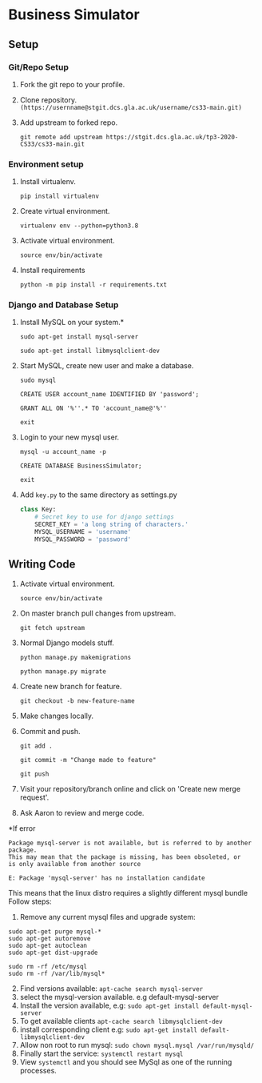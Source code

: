# Business Simulator

## Setup

### Git/Repo Setup

1. Fork the git repo to your profile.

2. Clone repository.
    `(https://usernname@stgit.dcs.gla.ac.uk/username/cs33-main.git)`


3. Add upstream to forked repo.

    `git remote add upstream https://stgit.dcs.gla.ac.uk/tp3-2020-CS33/cs33-main.git`

### Environment setup

1. Install virtualenv.

    `pip install virtualenv`
2. Create virtual environment.

    `virtualenv env --python=python3.8`
3. Activate virtual environment.

    `source env/bin/activate`
4. Install requirements

    `python -m pip install -r requirements.txt`

### Django and Database Setup

1. Install MySQL on your system.*

    `sudo apt-get install mysql-server`

    `sudo apt-get install libmysqlclient-dev`
2. Start MySQL, create new user and make a database.

    `sudo mysql`

    `CREATE USER account_name IDENTIFIED BY 'password';`

    ```GRANT ALL ON '%''.* TO 'account_name@'%'' ```

    `exit`
3. Login to your new mysql user.

    `mysql -u account_name -p`

    `CREATE DATABASE BusinessSimulator;`

    `exit`
4. Add `key.py` to the same directory as settings.py

    ```py
    class Key:
        # Secret key to use for django settings
        SECRET_KEY = 'a long string of characters.'
        MYSQL_USERNAME = 'username'
        MYSQL_PASSWORD = 'password'
    ```

## Writing Code

1. Activate virtual environment.

    `source env/bin/activate`
2. On master branch pull changes from upstream.

    `git fetch upstream`
3. Normal Django models stuff.

    `python manage.py makemigrations`

    `python manage.py migrate`

4. Create new branch for feature.

   `git checkout -b new-feature-name`
5. Make changes locally.
6. Commit and push.

    `git add .`

    `git commit -m "Change made to feature"`

    `git push`
7. Visit your repository/branch online and click on 'Create new merge request'.
8. Ask Aaron to review and merge code.


\*If error
```
Package mysql-server is not available, but is referred to by another package.
This may mean that the package is missing, has been obsoleted, or
is only available from another source

E: Package 'mysql-server' has no installation candidate
```
This means that the linux distro requires a slightly different mysql bundle
Follow steps:
1. Remove any current mysql files and upgrade system: 
``` 
sudo apt-get purge mysql-*
sudo apt-get autoremove
sudo apt-get autoclean
sudo apt-get dist-upgrade

sudo rm -rf /etc/mysql
sudo rm -rf /var/lib/mysql*
```
2. Find versions available: `apt-cache search mysql-server`
3. select the mysql-version available. e.g default-mysql-server
4. Install the version available, e.g: `sudo apt-get install default-mysql-server`
5. To get available clients `apt-cache search libmysqlclient-dev`
6. install corresponding client e.g: `sudo apt-get install default-libmysqlclient-dev`
7. Allow non root to run mysql: `sudo chown mysql.mysql /var/run/mysqld/`
8. Finally start the service: `systemctl restart mysql`
9. View `systemctl` and you should see MySql as one of the running processes.  


